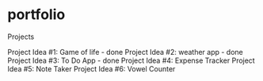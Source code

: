 # portfolio
 Projects

Project Idea #1: Game of life - done
Project Idea #2: weather app - done
Project Idea #3: To Do App   - done
Project Idea #4: Expense Tracker
Project Idea #5: Note Taker
Project Idea #6: Vowel Counter